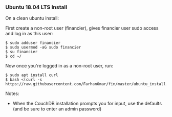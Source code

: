 ### Ubuntu 18.04 LTS Install

On a clean ubuntu install:

First create a non-root user (financier), gives financier user sudo access and log in as this user:

```
$ sudo adduser financier
$ sudo usermod -aG sudo financier
$ su financier
$ cd ~/
```

Now once you're logged in as a non-root user, run:
```
$ sudo apt install curl
$ bash <(curl -s https://raw.githubusercontent.com/FarhanOmar/fin/master/ubuntu_install.sh)

```
Notes:
* When the CouchDB installation prompts you for input, use the defaults (and be sure to enter an admin password)
